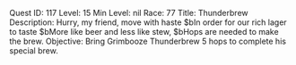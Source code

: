 Quest ID: 117
Level: 15
Min Level: nil
Race: 77
Title: Thunderbrew
Description: Hurry, my friend, move with haste $bIn order for our rich lager to taste $bMore like beer and less like stew, $bHops are needed to make the brew.
Objective: Bring Grimbooze Thunderbrew 5 hops to complete his special brew.
